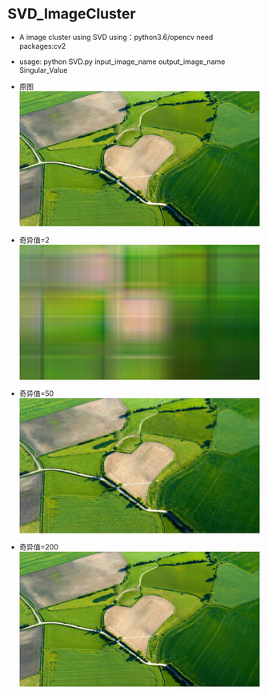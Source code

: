 # SVD_ImageCluster
* A image cluster using SVD
using：python3.6/opencv
need packages:cv2
* usage: python SVD.py input_image_name output_image_name Singular_Value

* 原图
![原图](https://github.com/donser/SVD_ImageCluster/blob/master/AgricultureHeart_EN-AU11072776280_1920x1080.jpg)
* 奇异值=2
![奇异值2](https://github.com/donser/SVD_ImageCluster/blob/master/AgricultureHeart_out_2.jpg)
* 奇异值=50
![奇异值50](https://github.com/donser/SVD_ImageCluster/blob/master/AgricultureHeart_out_50.jpg)
* 奇异值=200
![奇异值200](https://github.com/donser/SVD_ImageCluster/blob/master/AgricultureHeart_out_200.jpg)
